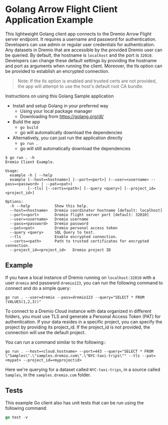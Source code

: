 # Golang Arrow Flight Client Application Example

This lightweight Golang client app connects to the Dremio Arrow Flight server endpoint. It requires a username
and password for authentication. Developers can use admin or regular user credentials for authentication. Any
datasets in Dremio that are accessible by the provided Dremio user can be queried. By default, the hostname is
`localhost` and the port is `32010`. Developers can change these default settings by providing the hostname and
port as arguments when running the client. Moreover, the tls option can be provided to establish an encrypted
connection.

> Note: If the tls option is enabled and trusted certs are not provided, the app will attempt to use
  the host's default root CA bundle.

Instructions on using this Golang Sample application

* Install and setup Golang in your preferred way
  * Using your local package manager
  * Downloading from https://golang.org/dl/
* Build the app
  * `go build`
  * go will automatically download the dependencies
* Alternatively, you can just run the application directly
  * `go run .`
  * go will still automatically download the dependencies


```
$ go run . -h
Dremio Client Example.

Usage:
  example -h | --help
  example [--host=<hostname>] [--port=<port>] (--user=<username> --pass=<password> | --pat=<pat>)
          [--tls] [--certs=<path>] [--query <query>] [--project_id=<project_id>]

Options:
  -h --help           Show this help.
  --host=<hostname>   Dremio coordinator hostname [default: localhost]
  --port=<port>       Dremio flight server port [default: 32010]
  --user=<username>   Dremio username
  --pass=<password>   Dremio password
  --pat=<pat>         Dremio personal access token
  --query <query>     SQL Query to test.
  --tls               Enable encrypted connection.
  --certs=<path>      Path to trusted certificates for encrypted connection.
  --project_id=<project_id>   Dremio project ID
```

## Example

If you have a local instance of Dremio running on `localhost:32010` with a user `dremio` and password `dremio123`, 
you can run the following command to connect and do a simple query:
```
go run . --user=dremio --pass=dremio123 --query="SELECT * FROM (VALUES(1,2,3))" 
```
To connect to a Dremio Cloud instance with data organized in different folders, you must use TLS and generate a Personal 
Access Token (PAT) for authentication. If your data resides in a specific project, you can specify the project by 
providing its project_id. If the project_id is not provided, the connection will use the default project.

You can run a command similar to the following::
```
go run . --host=<cloud.hostname> --port=443 --query="SELECT * FROM \"Samples\".\"samples.dremio.com\".\"NYC-taxi-trips\"" --tls --pat=<mypat> --project_id=<myprojectid>
```
Here we're querying for a dataset called `NYC-taxi-trips`, in a source called `Samples`, in the `samples.dremio.com` folder.

## Tests

This example Go client also has unit tests that can be run using the following command:
```go
go test -v
```
